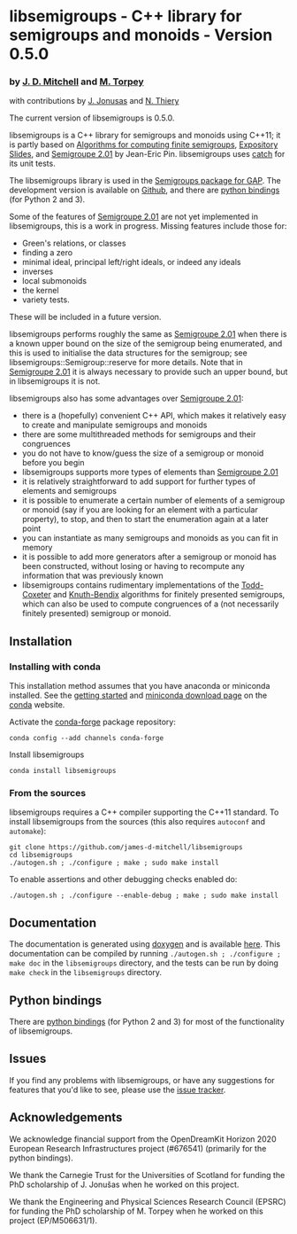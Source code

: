 # libsemigroups - C++ library for semigroups and monoids - Version 0.5.0
### by [J. D. Mitchell](http://www-groups.mcs.st-andrews.ac.uk/~jamesm/) and [M. Torpey](http://www-circa.mcs.st-andrews.ac.uk/~mct25/) 
with contributions by [J. Jonusas](http://www-circa.mcs.st-andrews.ac.uk/~julius/) and [N. Thiery](http://nicolas.thiery.name)

The current version of libsemigroups is 0.5.0.

libsemigroups is a C++ library for semigroups and monoids using C++11; it is
partly based on [Algorithms for computing finite
semigroups](https://www.irif.fr/~jep/PDF/Rio.pdf), [Expository
Slides](https://www.irif.fr/~jep/PDF/Exposes/StAndrews.pdf), and [Semigroupe
2.01](https://www.irif.fr/~jep/Logiciels/Semigroupe2.0/semigroupe2.html) by
Jean-Eric Pin. 
libsemigroups uses
[catch](https://github.com/philsquared/Catch) for its unit tests.

The libsemigroups library is used in the 
[Semigroups package for GAP](http://gap-packages.github.io/Semigroups/).
The development version is available on 
[Github](https://github.com/james-d-mitchell/libsemigroups), and there are
[python bindings](http://github.com/james-d-mitchell/libsemigroups-python-bindings/) (for Python 2 and 3). 

Some of the features of 
[Semigroupe 2.01](https://www.irif.fr/~jep/Logiciels/Semigroupe2.0/semigroupe2.html) 
are not yet implemented in libsemigroups, this is a work in
progress. Missing features include those for:

* Green's relations, or classes
* finding a zero
* minimal ideal, principal left/right ideals, or indeed any ideals
* inverses
* local submonoids
* the kernel
* variety tests.

These will be included in a future version. 

libsemigroups performs roughly the same as 
[Semigroupe 2.01](https://www.irif.fr/~jep/Logiciels/Semigroupe2.0/semigroupe2.html)
when there is a known upper bound on the size of the semigroup being
enumerated, and this is used to initialise the data structures for the
semigroup; see libsemigroups::Semigroup::reserve for more
details. Note that in 
[Semigroupe 2.01](https://www.irif.fr/~jep/Logiciels/Semigroupe2.0/semigroupe2.html)
it is always necessary to provide such an upper bound, but in libsemigroups
it is not. 

libsemigroups also has some advantages over 
[Semigroupe 2.01](https://www.irif.fr/~jep/Logiciels/Semigroupe2.0/semigroupe2.html):

* there is a (hopefully) convenient C++ API, which makes it relatively easy to
  create and manipulate semigroups and monoids
* there are some multithreaded methods for semigroups and their congruences
* you do not have to know/guess the size of a semigroup or monoid before you
  begin
* libsemigroups supports more types of elements than 
[Semigroupe 2.01](https://www.irif.fr/~jep/Logiciels/Semigroupe2.0/semigroupe2.html)
* it is relatively straightforward to add support for further types of elements
  and semigroups
* it is possible to enumerate a certain number of elements of a semigroup or
  monoid (say if you are looking for an element with a particular property), to
  stop, and then to start the enumeration again at a later point
* you can instantiate as many semigroups and monoids as you can fit in memory
* it is possible to add more generators after a semigroup or monoid has been
  constructed, without losing or having to recompute any information that was
  previously known
* libsemigroups contains rudimentary implementations of the
  [Todd-Coxeter](https://en.wikipedia.org/wiki/Todd–Coxeter_algorithm) and
  [Knuth-Bendix](https://en.wikipedia.org/wiki/Knuth–Bendix_completion_algorithm)
  algorithms for finitely presented semigroups, which can also be used to
  compute congruences of a (not necessarily finitely presented) semigroup or
  monoid.

## Installation

### Installing with conda

This installation method assumes that you have anaconda or miniconda
installed. See the [getting started](https://conda.io/docs/get-started.html)
and [miniconda download page](https://conda.io/miniconda.html)
on the [conda](https://conda.io/) website.

Activate the [conda-forge](https://conda-forge.github.io/) package repository:

    conda config --add channels conda-forge

Install libsemigroups

    conda install libsemigroups

### From the sources

libsemigroups requires a C++ compiler supporting the C++11 standard.
To install libsemigroups from the sources (this also requires `autoconf` and
`automake`): 

    git clone https://github.com/james-d-mitchell/libsemigroups
    cd libsemigroups
    ./autogen.sh ; ./configure ; make ; sudo make install

To enable assertions and other debugging checks enabled do:

    ./autogen.sh ; ./configure --enable-debug ; make ; sudo make install

## Documentation
The documentation is generated using
[doxygen](http://www.doxygen.org) and is available
[here](http://james-d-mitchell.github.io/libsemigroups/).
This documentation can be compiled by running `./autogen.sh ; ./configure ;
make doc` in the `libsemigroups` directory, and the tests can be run by doing
`make check` in the `libsemigroups`
directory.

## Python bindings
There are 
[python bindings](http://github.com/james-d-mitchell/libsemigroups-python-bindings/) (for Python 2 and 3) for most of the functionality of libsemigroups. 

## Issues
If you find any problems with libsemigroups, or have any suggestions for features
that you'd like to see, please use the 
[issue tracker](https://github.com/james-d-mitchell/libsemigroups/issues).

## Acknowledgements

We acknowledge financial support from the OpenDreamKit Horizon 2020 European
Research Infrastructures project (#676541) (primarily for the python bindings).

We thank the Carnegie Trust for the Universities of Scotland for funding the
PhD scholarship of J. Jonušas when he worked on this project. 

We thank the Engineering and Physical Sciences Research Council (EPSRC) for
funding the PhD scholarship of M. Torpey when he worked on this project
(EP/M506631/1).
